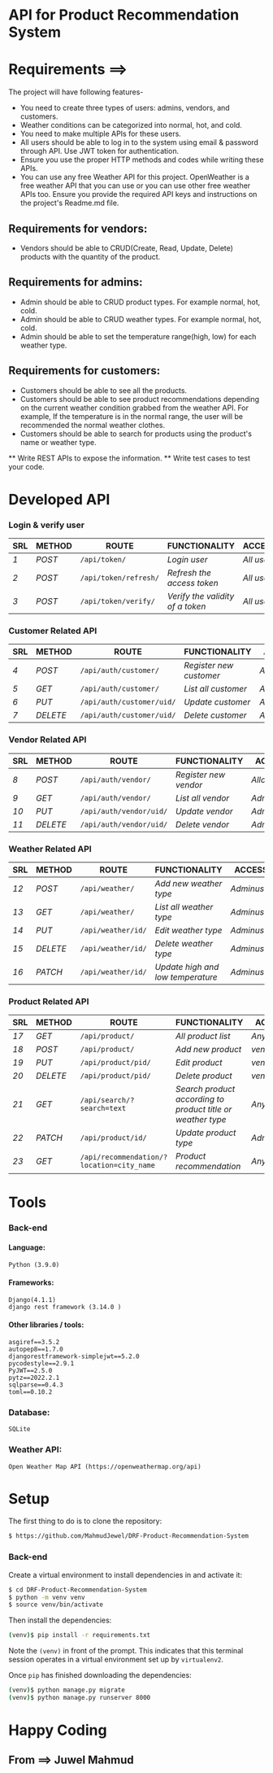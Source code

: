 ﻿# API for Product Recommendation System
# Requirements ==> 
The project will have following features-
* You need to create three types of users: admins, vendors, and customers.
* Weather conditions can be categorized into normal, hot, and cold.
* You need to make multiple APIs for these users.
* All users should be able to log in to the system using email & password through API. Use JWT token for authentication.
* Ensure you use the proper HTTP methods and codes while writing these APIs.
* You can use any free Weather API for this project. OpenWeather is a free weather API that you can use or you can use other free weather APIs too. Ensure you provide the required API keys and instructions on the project's Readme.md file.

## Requirements for vendors:
* Vendors should be able to CRUD(Create, Read, Update, Delete) products with the quantity of the product.

## Requirements for admins:
* Admin should be able to CRUD product types. For example normal, hot, cold.
* Admin should be able to CRUD weather types. For example normal, hot, cold.
* Admin should be able to set the temperature range(high, low) for each weather type.

## Requirements for customers:
* Customers should be able to see all the products.
* Customers should be able to see product recommendations depending on the current weather condition grabbed from the weather API. For example, If the temperature is in the normal range, the user will be recommended the normal weather clothes.
* Customers should be able to search for products using the product's name or weather type.

** Write REST APIs to expose the information.
** Write test cases to test your code.


# Developed API
### Login & verify user
| SRL | METHOD | ROUTE | FUNCTIONALITY |ACCESS|
| ------- | ------- | ----- | ------------- | ------------- |
| *1* | *POST* | ```/api/token/``` | _Login user_| _All users_|
| *2* | *POST* | ```/api/token/refresh/``` | _Refresh the access token_|_All users_|
| *3* | *POST* | ```/api/token/verify/``` | _Verify the validity of a token_|_All users_|

### Customer Related API 
| SRL | METHOD | ROUTE | FUNCTIONALITY |ACCESS|
| ------- | ------- | ----- | ------------- | ------------- |
| *4* | *POST* | ```/api/auth/customer/``` | _Register new customer_|_Allow any_|
| *5* | *GET* | ```/api/auth/customer/``` | _List all customer_|_Adminuser_|
| *6* | *PUT* | ```/api/auth/customer/uid/``` | _Update customer_|_Adminuser_|
| *7* | *DELETE* | ```/api/auth/customer/uid/``` | _Delete customer_|_Adminuser_|

### Vendor Related API 
| SRL | METHOD | ROUTE | FUNCTIONALITY |ACCESS|
| ------- | ------- | ----- | ------------- | ------------- |
| *8* | *POST* | ```/api/auth/vendor/``` | _Register new vendor_|_Allow any_|
| *9* | *GET* | ```/api/auth/vendor/``` | _List all vendor_|_Adminuser_|
| *10* | *PUT* | ```/api/auth/vendor/uid/``` | _Update vendor_|_Adminuser_|
| *11* | *DELETE* | ```/api/auth/vendor/uid/``` | _Delete vendor_|_Adminuser_|

### Weather Related API 
| SRL | METHOD | ROUTE | FUNCTIONALITY |ACCESS|
| ------- | ------- | ----- | ------------- | ------------- |
| *12* | *POST* | ```/api/weather/``` | _Add new weather type_|_Adminuser_|
| *13* | *GET* | ```/api/weather/``` | _List all weather type_|_Adminuser_|
| *14* | *PUT* | ```/api/weather/id/``` | _Edit weather type_|_Adminuser_|
| *15* | *DELETE* | ```/api/weather/id/``` | _Delete weather type_|_Adminuser_|
| *16* | *PATCH* | ```/api/weather/id/``` | _Update high and low temperature_|_Adminuser_|

### Product Related API 
| SRL | METHOD | ROUTE | FUNCTIONALITY |ACCESS|
| ------- | ------- | ----- | ------------- | ------------- |
| *17* | *GET* | ```/api/product/``` | _All product list_|_Any user_|
| *18* | *POST* | ```/api/product/``` | _Add new product_|_vendor_|
| *19* | *PUT* | ```/api/product/pid/``` | _Edit product_|_vendor_|
| *20* | *DELETE* | ```/api/product/pid/``` | _Delete  product_|_vendor_|
| *21* | *GET* | ```/api/search/?search=text``` | _Search product according to product title or weather type_|_Any user_|
| *22* | *PATCH* | ```/api/product/id/``` | _Update product type_|_Adminuser_|
| *23* | *GET* | ```/api/recommendation/?location=city_name``` | _Product recommendation_|_Any one_|


# Tools
### Back-end
#### Language:
	Python (3.9.0)

#### Frameworks:
	Django(4.1.1)
	django rest framework (3.14.0 )
	
#### Other libraries / tools:
	asgiref==3.5.2
	autopep8==1.7.0
	djangorestframework-simplejwt==5.2.0
	pycodestyle==2.9.1
	PyJWT==2.5.0
	pytz==2022.2.1
	sqlparse==0.4.3
	toml==0.10.2

	
### Database:
	SQLite

### Weather API:
	Open Weather Map API (https://openweathermap.org/api)

# Setup
The first thing to do is to clone the repository:
```sh
$ https://github.com/MahmudJewel/DRF-Product-Recommendation-System
```
### Back-end
Create a virtual environment to install dependencies in and activate it:
```sh
$ cd DRF-Product-Recommendation-System
$ python -m venv venv
$ source venv/bin/activate
```
Then install the dependencies:
```sh
(venv)$ pip install -r requirements.txt
```
Note the `(venv)` in front of the prompt. This indicates that this terminal
session operates in a virtual environment set up by `virtualenv2`.

Once `pip` has finished downloading the dependencies:
```sh
(venv)$ python manage.py migrate
(venv)$ python manage.py runserver 8000
```

# Happy Coding
## From ==> Juwel Mahmud

